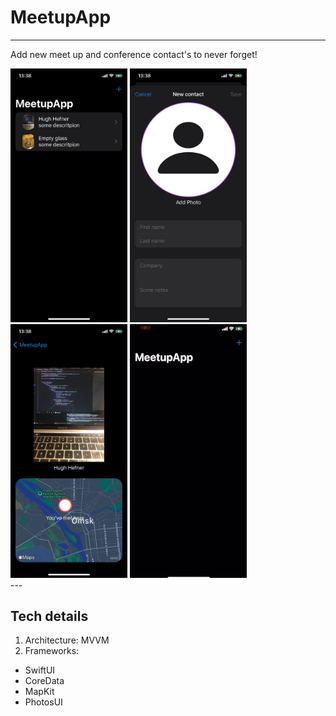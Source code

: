 # MeetupApp
---
Add new meet up and conference contact's to never forget!

<div>
    <img src = "https://github.com/SergeyShcheglov/MeetupApp/blob/main/assets/MeetupApp_Main.jpeg" width = "187">
    <img src = "https://github.com/SergeyShcheglov/MeetupApp/blob/main/assets/MeetupApp_AddContact.jpeg" width = "187">
    <img src = "https://github.com/SergeyShcheglov/MeetupApp/blob/main/assets/MeetupApp_DetailView.jpeg" width = "187">
    <img src = "https://github.com/SergeyShcheglov/MeetupApp/blob/main/assets/MeetupApp.gif" width = "187">
</div>
---

## Tech details

1. Architecture: MVVM
2. Frameworks:
- SwiftUI
- CoreData
- MapKit
- PhotosUI



